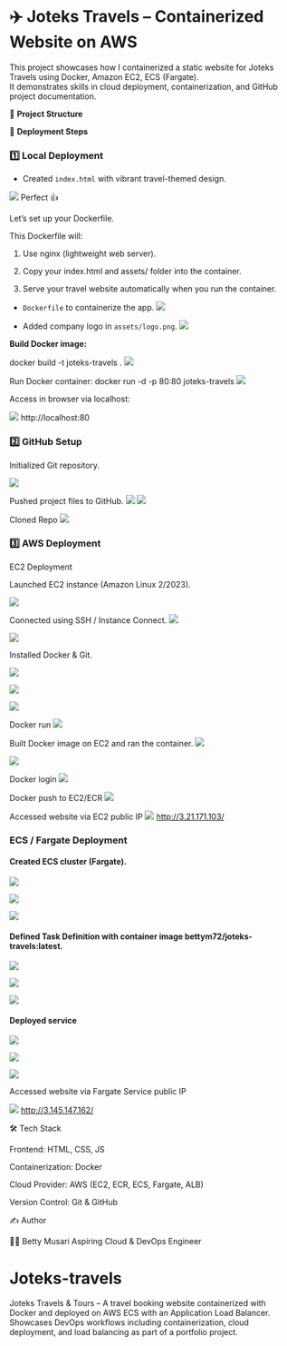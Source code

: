 
# ✈️ Joteks Travels – Containerized Website on AWS

This project showcases how I containerized a static website for Joteks Travels using Docker, Amazon EC2, ECS (Fargate).  
It demonstrates skills in cloud deployment, containerization, and GitHub project documentation.


📂 **Project Structure**




🚀 **Deployment Steps**

### 1️⃣ Local Deployment
 

- Created `index.html` with vibrant travel-themed design.  


 
![](assets/in-ht.png)
Perfect 👍 


Let’s set up your Dockerfile.

This Dockerfile will:

1. Use nginx (lightweight web server).

2. Copy your index.html and assets/ folder into the container.

2. Serve your travel website automatically when you run the container. 



-  `Dockerfile` to containerize the app.
![](assets/docker-file.png)




- Added company logo in `assets/logo.png`.
![](assets/logo.jpeg)







**Build Docker image:**

docker build -t joteks-travels .
![](assets/dockerbuild.png)


       
Run Docker container:
docker run -d -p 80:80 joteks-travels
![](assets/dockerrun.png)



Access in browser via localhost:


![](assets/home-page.png)
http://localhost:80




### 2️⃣ GitHub Setup

Initialized Git repository.

![](assets/gitin.png)


Pushed project files to GitHub.
![](assets/git%20add.png)
![](assets/)



Cloned Repo
![](assets/clone.png)



### 3️⃣ AWS Deployment



 EC2 Deployment

Launched EC2 instance (Amazon Linux 2/2023).

![](assets/ec2-launch.png)



Connected using SSH / Instance Connect.
![](assets/ec2-ssh.png)


![](assets/ec2-connect.png)



Installed Docker & Git.

![](assets/ec2-docker-install-1.png)

![](assets/ec2-docker-install.png)

![](assets/ec2-git-install.png)


Docker run
![](assets/dockerrun.png)


Built Docker image on EC2 and ran the container.
![](assets/docker-build-2.png)


![](assets/docker-build-1.png)



Docker login
![](assets/docker-login.png)




Docker push to EC2/ECR
![](assets/docker-push-ec2.png)



Accessed website via EC2 public IP
![](assets/home-page-ec2.png) 
http://3.21.171.103/






### ECS / Fargate Deployment


#### Created ECS cluster (Fargate).


![](assets/cluster-1.png)


![](assets/cluster-1.png)


![](assets/cluster-1a.png)




#### Defined Task Definition with container image bettym72/joteks-travels:latest.

![](assets/task-defn.png)


![](assets/task-defn-1.png)


![](assets/task-defn-2.png)



#### Deployed service


![](assets/service-network.png) 


![](assets/seervice.png)


![](assets/service.png)



Accessed website via Fargate Service public IP 


![](assets/home-page-fargate.png) 
http://3.145.147.162/



🛠️ Tech Stack

Frontend: HTML, CSS, JS

Containerization: Docker

Cloud Provider: AWS (EC2, ECR, ECS, Fargate, ALB)

Version Control: Git & GitHub

✍️ Author

👩‍💻 Betty Musari
Aspiring Cloud & DevOps Engineer











# Joteks-travels
Joteks Travels & Tours – A travel booking website containerized with Docker and deployed on AWS ECS with an Application Load Balancer. Showcases DevOps workflows including containerization, cloud deployment, and load balancing as part of a portfolio project.

